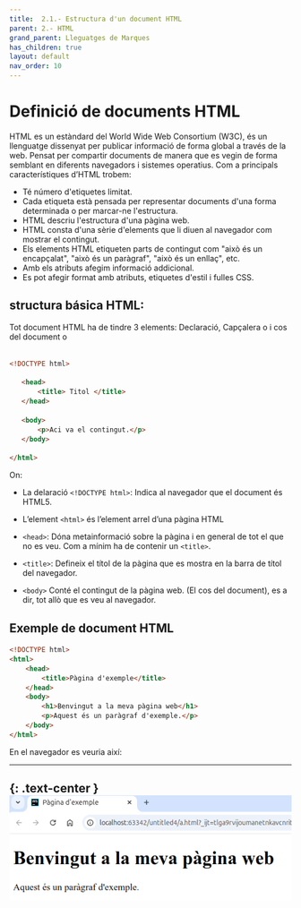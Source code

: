 ```yaml
---
title:  2.1.- Estructura d'un document HTML
parent: 2.- HTML
grand_parent: Lleguatges de Marques
has_children: true
layout: default
nav_order: 10
---
```


# Definició de documents HTML

HTML es un estàndard del World Wide Web Consortium (W3C), és un llenguatge dissenyat per publicar  informació de forma global a través de la web.
Pensat per compartir documents de manera que es vegin de forma semblant en diferents navegadors i sistemes operatius.
Com a principals característiques d’HTML trobem:

- Té número d'etiquetes limitat.
- Cada etiqueta està pensada per representar documents d'una forma determinada o per marcar-ne l'estructura.
- HTML descriu l'estructura d'una pàgina web.
- HTML consta d'una sèrie d'elements que li diuen al navegador com mostrar el contingut.
- Els elements HTML etiqueten parts de contingut com "això és un encapçalat", "això és un paràgraf", "això és un enllaç", etc.
- 	Amb els atributs afegim informació addicional.
- Es pot afegir format amb atributs, etiquetes d'estil i fulles CSS.

## structura básica HTML:

Tot document HTML ha de tindre 3 elements: Declaració, Capçalera  o <head> i cos del document o <body>
    
 ```html

<!DOCTYPE html>

    <head>     
        <title> Titol </title>    
    </head>

    <body>    
        <p>Aci va el contingut.</p>
    </body>

</html>
```
On:
- La delaració `<!DOCTYPE html>`: Indica al navegador que el document és HTML5.
- L’element `<html>` és l’element arrel d’una pàgina HTML
- `<head>`: Dóna metainformació sobre la pàgina i en general de tot el que no es veu. Com a mínim ha de contenir un `<title>`.
  
- `<title>`: Defineix el títol de la pàgina que es mostra en la barra de títol del navegador.
- `<body>` Conté el contingut de la pàgina web. (El cos del document), es a dir, tot allò que es veu al navegador.

## Exemple de document HTML

```html 
<!DOCTYPE html>
<html>
    <head>
        <title>Pàgina d'exemple</title>
    </head>
    <body>
        <h1>Benvingut a la meva pàgina web</h1>
        <p>Aquest és un paràgraf d'exemple.</p>
    </body>
</html>
```
En el navegador es veuria així:

--- 
{: .text-center }
![alt text](imatges/estructuraBasica.png)
---



